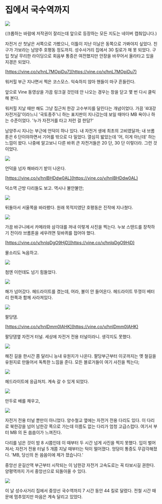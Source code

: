 # 집에서 국수역까지

![](maps/01.jpg)

(크롭하는 바람에 저작권이 잘리는데 앞으로 등장하는 모든 지도는 네이버 캡춰입니다.)

자전거 산 첫날은 서쪽으로 가봤으니, 이틀이 지난 이날은 동쪽으로 가봐야지 싶었다.
친구가 가보라는 남양주 호평동 정도까지. 성수사거리 집에서 30 킬로가 채 못 되었다.
구입 첫날 무리한 라이딩으로 회음부 통증은 여전했지만 안장을 바꾸어서 올라타고 있을 지경은 되었다. 

[https://vine.co/v/hnL7MOpiDu7](https://vine.co/v/hnL7MOpiDu7)

워커힐 부근 지나면서 찍은 코스모스. 익숙하지 않아 핸들이 마구 흔들린다.

앞으로 Vine 동영상을 가끔 링크걸 것인데 안 나오는 경우는 창을 닫고 몇 번 다시 클릭해 본다.

워커힐 지날 때만 해도 그냥 집근처 한강 고수부지를 달린다는 개념이었다.
가끔 '4대강 자전거길'이라느니 '국토종주'니 하는 표지판이 지나갔는데 보일 때마다 MB 욕이나 하는 수준이었다.
'누가 자전거를 타고 저런 걸 한담?'

남양주시 지나는 부근에 언덕이 하나 있다. 내 자전거 생에 최초의 고비였달까;
내 브롬톤은 6 단이야하면서 기어를 밖으로 다 밀었다. 열심히 밟았는데 '어, 이게 아닌데' 하는 느낌이 왔다.
나중에 알고보니 다른 바퀴 큰 자전거들은 20 단, 30 단 이렇더라. 그런 것이었다.

![](images/2013-09-17-16-58-06-720.jpg)

언덕을 넘자 해바라기 밭이 나온다.

[https://vine.co/v/hnlBHDdw0AL](https://vine.co/v/hnlBHDdw0AL)

덕소역 근방 다리들도 보고. 역시나 불안불안;

![](images/2013-09-17-18-06-15-720.jpg)

뒤돌아서 서울쪽을 바라봤다.
원래 목적지였단 호평동은 진작에 지나쳤다.

![](images/2013-09-17-18-18-39-720.jpg)

가끔 바구니에서 카메라와 삼각대를 꺼내 이렇게 사진을 찍는다.
누보 스탠드를 장착하기 전이라 브롬톤을 세우려면 뒷바퀴를 접어야 했다.

[https://vine.co/v/hnlqDgO9HjD](https://vine.co/v/hnlqDgO9HjD)

물소리도 녹음하고.

![](images/2013-09-17-18-23-46-720.jpg)

첨엔 이런데도 넘기 힘들었다.

![](images/2013-09-17-18-43-59-720.jpg)

해가 넘어갔다. 헤드라이트를 켰는데, 어라, 불이 안 들어온다.
헤드라이트 뚜껑이 베터리 한쪽과 함께 사라져있다.

![](images/2013-09-17-18-50-15-720.jpg)

팔당댐.

[https://vine.co/v/hnlDmm0IAHK](https://vine.co/v/hnlDmm0IAHK)

팔당댐옆 자전거 터널. 세상에 자전거 전용 터널이라니. 생각지도 못했다.

![](images/2013-09-17-19-24-32-720.jpg)

해진 길을 한시간 쯤 달리니 능내 유원지가 나온다.
팔당부근부터 이곳까지는 옛 철길을 유원지로 만들어서 독특한 느낌을 준다.
모든 블로거들이 여기 사진을 찍는다;

![](images/2013-09-17-19-13-19-720.jpg)

헤드라이트에 응급처치. 계속 갈 수 있게 되었다.

![](images/2013-09-17-19-10-47-720.jpg)

만두로 배를 채우고,

![](images/2013-09-17-19-55-21-720.jpg)

자전거 전용 터널 뿐만이 아니었다.
양수철교 옆에는 자전거 전용 다리도 있다.
이 다리로 북한강을 넘어 남한강 쪽으로 가는데 이름도 없는 다리가 엄청 고급스럽다.
여기서 부터 MB 의 돈 씀씀이가 느껴진다.

다리를 넘은 것이 밤 8 시쯤인데 이 때부터 두 시간 넘게 사진을 찍지 못했다.
입이 벌어져서; 
자전거 전용 터널 5 개쯤 지날 때부터는 턱이 떨어졌다. 엉덩이 통증도 무감각해졌다.
'MB, 당신의 돈 씀씀이에 제가 졌습니다.'

중앙선 운길산역 부근부터 시작되는 이 남한강 자전거 고속도로는 꼭 타보시길 권한다.
양평역까지 가서 중앙선으로 되돌아올 수 있다.

![](images/2013-09-17-22-36-49-720.jpg)

이 날 성수사거리 집에서 중앙선 국수역까지 7 시간 동안 44 킬로 달렸다.
전철 시간 때문에 멈추었지만 마음은 계속 달리고 있었다.
